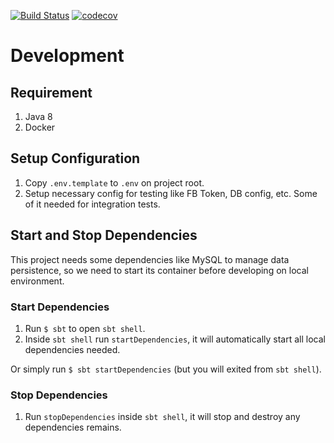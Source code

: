 [![Build Status](https://www.travis-ci.org/hellowin/kanca-api.svg?branch=master)](https://www.travis-ci.org/hellowin/kanca-api)
[![codecov](https://codecov.io/gh/hellowin/kanca-api/branch/master/graph/badge.svg)](https://codecov.io/gh/hellowin/kanca-api)

# Development

## Requirement

1. Java 8
1. Docker

## Setup Configuration

1. Copy `.env.template` to `.env` on project root.
1. Setup necessary config for testing like FB Token, DB config, etc. Some of it needed for integration tests.

## Start and Stop Dependencies

This project needs some dependencies like MySQL to manage data persistence,
so we need to start its container before developing on local environment. 

### Start Dependencies

1. Run `$ sbt` to open `sbt shell`.
1. Inside `sbt shell` run `startDependencies`, it will automatically start all local dependencies needed.

Or simply run `$ sbt startDependencies` (but you will exited from `sbt shell`).

### Stop Dependencies

1. Run `stopDependencies` inside `sbt shell`, it will stop and destroy any dependencies remains.
